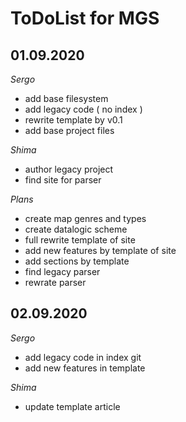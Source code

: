  
# ToDoList for MGS


## 01.09.2020

*Sergo*

- add base filesystem
- add legacy code ( no index )
- rewrite template by v0.1
- add base project files

*Shima*

- author legacy project
- find site for parser

*Plans*

- create map genres and types
- create datalogic scheme
- full rewrite template of site
- add new features by template of site
- add sections by template
- find legacy parser
- rewrate parser

## 02.09.2020

*Sergo*

- add legacy code in index git
- add new features in template

*Shima*

- update template article
